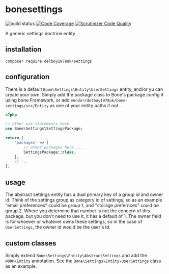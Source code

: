 # bonesettings
![build status](https://github.com/delboy1978uk/bone-settings/actions/workflows/master.yml/badge.svg) [![Code 
Coverage](https://scrutinizer-ci.com/g/delboy1978uk/bone-settings/badges/coverage.png?b=master)](https://scrutinizer-ci.com/g/delboy1978uk/bone-settings/?branch=master) 
[![Scrutinizer Code 
Quality](https://scrutinizer-ci.com/g/delboy1978uk/bone-settings/badges/quality-score.png?b=master)](https://scrutinizer-ci.com/g/delboy1978uk/bone-settings/?branch=master) 

A generic settings doctrine entity

## installation
```
composer require delboy1978uk/settings
```
## configuration
There is a default `Bone\Settings\Entity\UserSettings` entity, and/or yu can create your own. Simply add the package class to Bone's package 
config if using bone Framework, or add `vendor/delboy1978uk/bone-settings/src/Entity` as one of your entity paths if not
.
```php
<?php

// other use statements here
use Bone\Settings\SettingsPackage;

return [
    'packages' => [
        // other packages here ...
        SettingsPackage::class,
    ],
    // ...
];
```
## usage
The abstract settings entity has a dual primary key of a group id and owner id. Think of the settings group as 
category id of settings, so as an example "email preferences" could be group 1, and "storage prefernces" could be group 2.
Where you determine that number is not the concern of this package, but you don't need to use it, it has a default of 1.
The owner field is for whoever or whatever owns these settings, so in the case of `UserSettings`, the owner id would be 
the user's id.
## custom classes
Simply extend `Bone\Settings\Entity\AbstractSettings` and add the `@ORM\Entity` annotation. See the 
`Bone\Settings\Entity\UserSettings` class as an example. 

